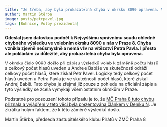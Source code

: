 ```yaml
---
title: "Je třeba, aby byla prokazatelná chyba v okrsku 8090 opravena. Vyhrál Petr Pavel, nikoliv Andrej Babiš"
author: Martin Štěrba
image: posts/petrpavel.jpg
tags: [Bohnice, Volby prezidenta]
---
```


**Odeslal jsem datovkou podnět k Nejvyššímu správnímu soudu ohledně chybného výsledku ve volebním okrsku 8090 u nás v Praze 8. Chyba vznikla zjevně neúsmyslně a nemá vliv na vítězství Petra Pavla. I přesto ale pokládám za důležité, aby prokazatelná chyba byla opravena.**

V okrsku číslo 8090 došlo při zápisu výsledků voleb k záměně počtu hlasů a celkový počet hlasů uveden u Andreje Babiše ve skutečnosti odráží celkový počet hlasů, které získal Petr Pavel. Logicky tedy celkový počet hlasů uveden u Petra Pavla je ve skutečnosti počet hlasů, které získal Andrej Babiš. Tato chyba je zřejmá již pouze z pohledu na oficiální zápis a tyto výsledky se zcela vymykají všem ostatním okrskům v Praze.

Podstatné pro posouzení tohoto případu je to, že [MČ Praha 8 tuto chybu přiznala a vyjádření v této věci byla prezentována článkem v Deníku N](https://denikn.cz/1069121/komise-v-prazskych-bohnicich-popletla-hromadky-a-vitezem-urcila-babise-radnice-prosvihla-lhutu-na-nahlaseni-chyby/?cst=5e37c663a1793b208a8846782704c59aba5076bf&fbclid=IwAR1aSLbkjnKQN_N9iJpSAZndD7tztrd6eHKKjAqwj6_pcfohnaw3lXd-Tzc). Je zkrátka holým faktem, že k této záměně výsledků došlo.

Martin Štěrba, předseda zastupitelského klubu Pirátů v ZMČ Praha 8
